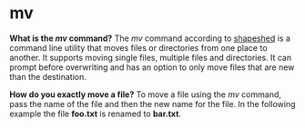 # mv

**What is the *mv* command?**
The *mv* command according to [shapeshed](https://shapeshed.com/unix-mv/) is a command line utility that moves files or directories from one place to another. It supports moving single files, multiple files and directories. It can prompt before overwriting and has an option to only move files that are new than the destination.

**How do you exactly move a file?**
To move a file using the *mv* command, pass the name of the file and then the new name for the file. In the following example the file **foo.txt** is renamed to **bar.txt**.

